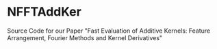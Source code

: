# NFFTAddKer
Source Code for our Paper "Fast Evaluation of Additive Kernels: Feature Arrangement, Fourier Methods and Kernel Derivatives"
